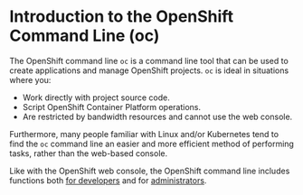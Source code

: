 # Introduction to the OpenShift Command Line (oc)

The OpenShift command line `oc` is a command line tool that can be used to create applications and manage OpenShift projects. `oc` is ideal in situations where you:

* Work directly with project source code.
* Script OpenShift Container Platform operations.
* Are restricted by bandwidth resources and cannot use the web console.

Furthermore, many people familiar with Linux and/or Kubernetes tend to find the `oc` command line an easier and more efficient method of performing tasks, rather than the web-based console.

Like with the OpenShift web console, the OpenShift command line includes functions both [for developers](https://docs.openshift.com/container-platform/4.8/cli_reference/openshift_cli/developer-cli-commands.html) and for [administrators](https://docs.openshift.com/container-platform/4.8/cli_reference/openshift_cli/administrator-cli-commands.html).

